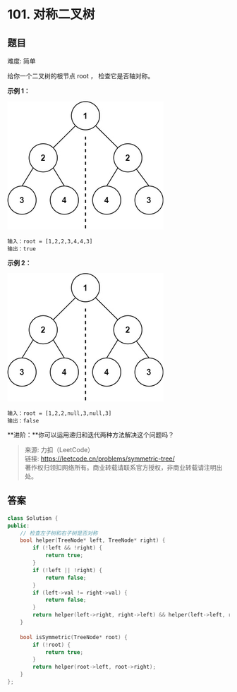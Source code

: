 # 101. 对称二叉树

## 题目

难度: 简单

给你一个二叉树的根节点 root ， 检查它是否轴对称。

**示例 1：**

![](image/image-20231022185909739.png)

```
输入：root = [1,2,2,3,4,4,3]
输出：true

```

**示例 2：**

![](image/image-20231022185920980.png)

```
输入：root = [1,2,2,null,3,null,3]
输出：false

```

**进阶：**你可以运用递归和迭代两种方法解决这个问题吗？

> 来源: 力扣（LeetCode）  
> 链接: <https://leetcode.cn/problems/symmetric-tree/>  
> 著作权归领扣网络所有。商业转载请联系官方授权，非商业转载请注明出处。

## 答案

```c++
class Solution {
public:
    // 检查左子树和右子树是否对称
    bool helper(TreeNode* left, TreeNode* right) {
        if (!left && !right) {
            return true;
        }
        if (!left || !right) {
            return false;
        }
        if (left->val != right->val) {
            return false;
        }
        return helper(left->right, right->left) && helper(left->left, right->right);
    }

    bool isSymmetric(TreeNode* root) {
        if (!root) {
            return true;
        }
        return helper(root->left, root->right);
    }
};
```
